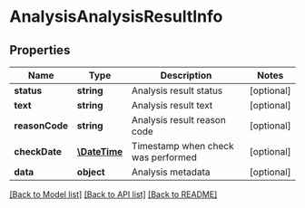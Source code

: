 # AnalysisAnalysisResultInfo

## Properties
Name | Type | Description | Notes
------------ | ------------- | ------------- | -------------
**status** | **string** | Analysis result status | [optional] 
**text** | **string** | Analysis result text | [optional] 
**reasonCode** | **string** | Analysis result reason code | [optional] 
**checkDate** | [**\DateTime**](\DateTime.md) | Timestamp when check was performed | [optional] 
**data** | **object** | Analysis metadata | [optional] 

[[Back to Model list]](../README.md#documentation-for-models) [[Back to API list]](../README.md#documentation-for-api-endpoints) [[Back to README]](../README.md)



